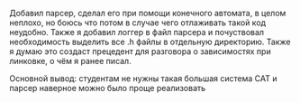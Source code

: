 Добавил парсер, сделал его при помощи конечного автомата, в целом неплохо,
но боюсь что потом в случае чего отлаживать такой код неудобно.
Также я добавил логгер в файл парсера и почуствовал необходимость выделить
все .h файлы в отдельную директорию. Также я думаю это создаст прецедент для 
разговора о зависимостях при линковке, о чём я ранее писал.

Основной вывод: студентам не нужны такая большая система CAT и парсер наверное можно 
было проще реализовать